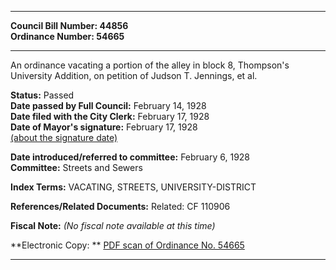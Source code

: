 * * * * *  
  
**Council Bill Number: [](#h0)[](#h2)44856**   
**Ordinance Number: 54665**  
  
* * * * *  
  
An ordinance vacating a portion of the alley in block 8, Thompson's University Addition, on petition of Judson T. Jennings, et al.  
  
**Status:** Passed   
**Date passed by Full Council:** February 14, 1928   
**Date filed with the City Clerk:** February 17, 1928   
**Date of Mayor's signature:** February 17, 1928   
[(about the signature date)](/~public/approvaldate.htm)   
  
  
**Date introduced/referred to committee:** February 6, 1928   
**Committee:** Streets and Sewers   
  
**Index Terms:** VACATING, STREETS, UNIVERSITY-DISTRICT  
  
**References/Related Documents:** Related: CF 110906  
  
**Fiscal Note:** *(No fiscal note available at this time)*  
  
**Electronic Copy: ** [PDF scan of Ordinance No. 54665](/~archives/Ordinances/Ord_54665.pdf)  
  
* * * * *  
